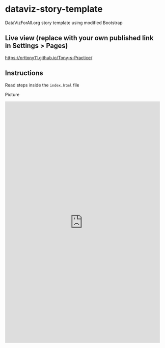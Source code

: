 # dataviz-story-template
DataVizForAll.org story template using modified Bootstrap

## Live view (replace with your own published link in Settings > Pages)
https://orttony11.github.io/Tony-s-Practice/

## Instructions
Read steps inside the `index.html` file

Picture 
<iframe title="Population Density in Hartford 2021" aria-label="Map" id="datawrapper-chart-1vQIV" src="https://datawrapper.dwcdn.net/1vQIV/3/" scrolling="no" frameborder="0" style="width: 0; min-width: 100% !important; border: none;" height="786" data-external="1" ></iframe><script type="text/javascript" >!function(){"use strict" ;window.addEventListener("message" ,(function(a){if(void 0!==a.data["datawrapper-height" ]){var e=document.querySelectorAll("iframe" );for(var t in a.data["datawrapper-height" ])for(var r=0;r<e.length;r )if(e[r].contentWindow===a.source){var i=a.data["datawrapper-height" ][t] "px" ;e[r].style.height=i}}}))}();</script>
